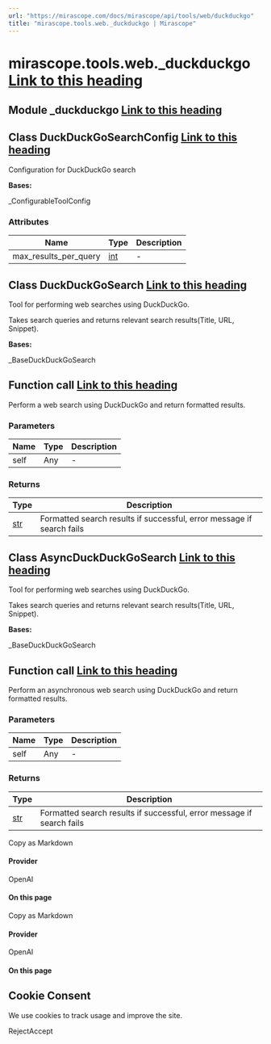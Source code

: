 ```yaml
---
url: "https://mirascope.com/docs/mirascope/api/tools/web/duckduckgo"
title: "mirascope.tools.web._duckduckgo | Mirascope"
---
```


# mirascope.tools.web.\_duckduckgo [Link to this heading](https://mirascope.com/docs/mirascope/api/tools/web/duckduckgo\#mirascope-tools-web-duckduckgo)

## Module \_duckduckgo [Link to this heading](https://mirascope.com/docs/mirascope/api/tools/web/duckduckgo\#duckduckgo)

## Class DuckDuckGoSearchConfig [Link to this heading](https://mirascope.com/docs/mirascope/api/tools/web/duckduckgo\#duckduckgosearchconfig)

Configuration for DuckDuckGo search

**Bases:**

\_ConfigurableToolConfig

### Attributes

| Name | Type | Description |
| --- | --- | --- |
| max\_results\_per\_query | [int](https://docs.python.org/3/library/functions.html#int) | - |

## Class DuckDuckGoSearch [Link to this heading](https://mirascope.com/docs/mirascope/api/tools/web/duckduckgo\#duckduckgosearch)

Tool for performing web searches using DuckDuckGo.

Takes search queries and returns relevant search results(Title, URL, Snippet).

**Bases:**

\_BaseDuckDuckGoSearch

## Function call [Link to this heading](https://mirascope.com/docs/mirascope/api/tools/web/duckduckgo\#call)

Perform a web search using DuckDuckGo and return formatted results.

### Parameters

| Name | Type | Description |
| --- | --- | --- |
| self | Any | - |

### Returns

| Type | Description |
| --- | --- |
| [str](https://docs.python.org/3/library/stdtypes.html#str) | Formatted search results if successful, error message if search fails |

## Class AsyncDuckDuckGoSearch [Link to this heading](https://mirascope.com/docs/mirascope/api/tools/web/duckduckgo\#asyncduckduckgosearch)

Tool for performing web searches using DuckDuckGo.

Takes search queries and returns relevant search results(Title, URL, Snippet).

**Bases:**

\_BaseDuckDuckGoSearch

## Function call [Link to this heading](https://mirascope.com/docs/mirascope/api/tools/web/duckduckgo\#call)

Perform an asynchronous web search using DuckDuckGo and return formatted results.

### Parameters

| Name | Type | Description |
| --- | --- | --- |
| self | Any | - |

### Returns

| Type | Description |
| --- | --- |
| [str](https://docs.python.org/3/library/stdtypes.html#str) | Formatted search results if successful, error message if search fails |

Copy as Markdown

#### Provider

OpenAI

#### On this page

Copy as Markdown

#### Provider

OpenAI

#### On this page

## Cookie Consent

We use cookies to track usage and improve the site.

RejectAccept